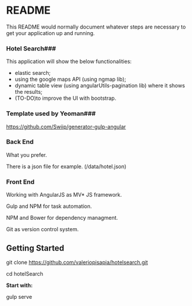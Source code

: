 # README #

This README would normally document whatever steps are necessary to get your application up and running.

### Hotel Search###
This application will show the below functionalities:
 - elastic search;
 - using the google maps API (using ngmap lib);
 - dynamic table view (using angularUtils-pagination lib) where it shows the results;
 - (TO-DO)to improve the UI with bootstrap.
 
### Template used by Yeoman###
https://github.com/Swiip/generator-gulp-angular


### Back End ###

What you prefer.

There is a json file for example. (/data/hotel.json)


### Front End ###

Working with AngularJS as MV* JS framework.

Gulp and NPM for task automation. 

NPM and Bower for dependency managment. 

Git as version control system.


## **Getting Started** ##

git clone https://github.com/valeriopisapia/hotelsearch.git

cd hotelSearch


**Start with:**

gulp serve
